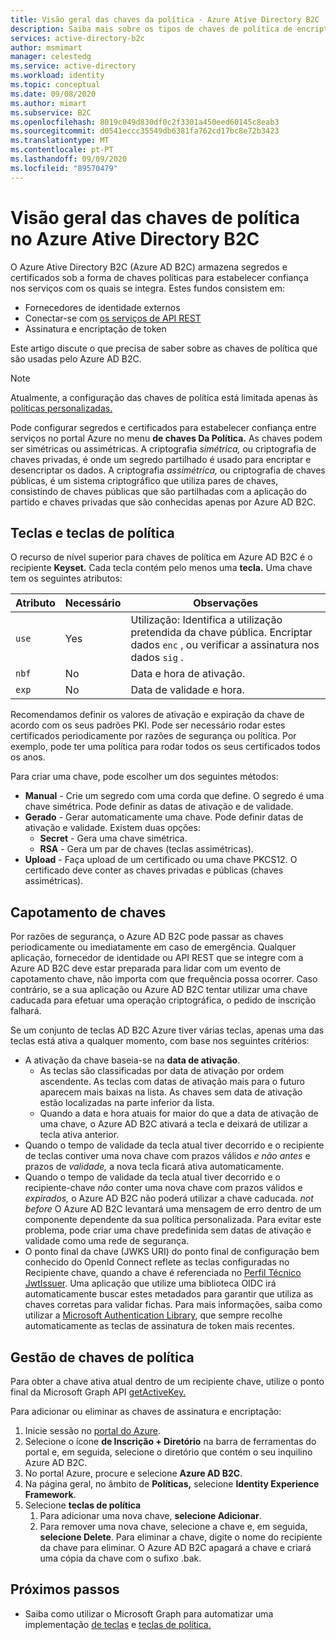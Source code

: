 ```yaml
---
title: Visão geral das chaves da política - Azure Ative Directory B2C
description: Saiba mais sobre os tipos de chaves de política de encriptação que podem ser usadas no Azure Ative Directory B2C para assinar e validar fichas, segredos de clientes, certificados e senhas.
services: active-directory-b2c
author: msmimart
manager: celestedg
ms.service: active-directory
ms.workload: identity
ms.topic: conceptual
ms.date: 09/08/2020
ms.author: mimart
ms.subservice: B2C
ms.openlocfilehash: 8019c049d830df0c2f3301a450eed60145c8eab3
ms.sourcegitcommit: d0541eccc35549db6381fa762cd17bc8e72b3423
ms.translationtype: MT
ms.contentlocale: pt-PT
ms.lasthandoff: 09/09/2020
ms.locfileid: "89570479"
---
```

# <a name="overview-of-policy-keys-in-azure-active-directory-b2c"></a>Visão geral das chaves de política no Azure Ative Directory B2C

O Azure Ative Directory B2C (Azure AD B2C) armazena segredos e certificados sob a forma de chaves políticas para estabelecer confiança nos serviços com os quais se integra. Estes fundos consistem em:

- Fornecedores de identidade externos
- Conectar-se com [os serviços de API REST](restful-technical-profile.md)
- Assinatura e encriptação de token

 Este artigo discute o que precisa de saber sobre as chaves de política que são usadas pelo Azure AD B2C.

> [!NOTE]
> Atualmente, a configuração das chaves de política está limitada apenas às [políticas personalizadas.](active-directory-b2c-get-started-custom.md)

Pode configurar segredos e certificados para estabelecer confiança entre serviços no portal Azure no menu **de chaves Da Política.** As chaves podem ser simétricas ou assimétricas. A criptografia *simétrica,* ou criptografia de chaves privadas, é onde um segredo partilhado é usado para encriptar e desencriptar os dados. A criptografia *assimétrica,* ou criptografia de chaves públicas, é um sistema criptográfico que utiliza pares de chaves, consistindo de chaves públicas que são partilhadas com a aplicação do partido e chaves privadas que são conhecidas apenas por Azure AD B2C.

## <a name="policy-keyset-and-keys"></a>Teclas e teclas de política

O recurso de nível superior para chaves de política em Azure AD B2C é o recipiente **Keyset.** Cada tecla contém pelo menos uma **tecla.** Uma chave tem os seguintes atributos:

| Atributo |  Necessário | Observações |
| --- | --- |--- |
| `use` | Yes | Utilização: Identifica a utilização pretendida da chave pública. Encriptar dados `enc` , ou verificar a assinatura nos dados `sig` .|
| `nbf`| No | Data e hora de ativação. |
| `exp`| No | Data de validade e hora. |

Recomendamos definir os valores de ativação e expiração da chave de acordo com os seus padrões PKI. Pode ser necessário rodar estes certificados periodicamente por razões de segurança ou política. Por exemplo, pode ter uma política para rodar todos os seus certificados todos os anos.

Para criar uma chave, pode escolher um dos seguintes métodos:

- **Manual** - Crie um segredo com uma corda que define. O segredo é uma chave simétrica. Pode definir as datas de ativação e de validade.
- **Gerado** - Gerar automaticamente uma chave. Pode definir datas de ativação e validade. Existem duas opções:
  - **Secret** - Gera uma chave simétrica.
  - **RSA** - Gera um par de chaves (teclas assimétricas).
- **Upload** - Faça upload de um certificado ou uma chave PKCS12. O certificado deve conter as chaves privadas e públicas (chaves assimétricas).

## <a name="key-rollover"></a>Capotamento de chaves

Por razões de segurança, o Azure AD B2C pode passar as chaves periodicamente ou imediatamente em caso de emergência. Qualquer aplicação, fornecedor de identidade ou API REST que se integre com a Azure AD B2C deve estar preparada para lidar com um evento de capotamento chave, não importa com que frequência possa ocorrer. Caso contrário, se a sua aplicação ou Azure AD B2C tentar utilizar uma chave caducada para efetuar uma operação criptográfica, o pedido de inscrição falhará.

Se um conjunto de teclas AD B2C Azure tiver várias teclas, apenas uma das teclas está ativa a qualquer momento, com base nos seguintes critérios:

- A ativação da chave baseia-se na **data de ativação**.
  - As teclas são classificadas por data de ativação por ordem ascendente. As teclas com datas de ativação mais para o futuro aparecem mais baixas na lista. As chaves sem data de ativação estão localizadas na parte inferior da lista.
  - Quando a data e hora atuais for maior do que a data de ativação de uma chave, o Azure AD B2C ativará a tecla e deixará de utilizar a tecla ativa anterior.
- Quando o tempo de validade da tecla atual tiver decorrido e o recipiente de teclas contiver uma nova chave com prazos válidos *e não antes* e prazos de *validade,* a nova tecla ficará ativa automaticamente.
- Quando o tempo de validade da tecla atual tiver decorrido e o recipiente-chave *não* conter uma nova chave com prazos válidos e *expirados,* o Azure AD B2C não poderá utilizar a chave caducada. *not before* O Azure AD B2C levantará uma mensagem de erro dentro de um componente dependente da sua política personalizada. Para evitar este problema, pode criar uma chave predefinida sem datas de ativação e validade como uma rede de segurança.
- O ponto final da chave (JWKS URI) do ponto final de configuração bem conhecido do OpenId Connect reflete as teclas configuradas no Recipiente chave, quando a chave é referenciada no [Perfil Técnico JwtIssuer](https://docs.microsoft.com/azure/active-directory-b2c/jwt-issuer-technical-profile). Uma aplicação que utilize uma biblioteca OIDC irá automaticamente buscar estes metadados para garantir que utiliza as chaves corretas para validar fichas. Para mais informações, saiba como utilizar a [Microsoft Authentication Library](https://docs.microsoft.com/azure/active-directory/develop/msal-b2c-overview), que sempre recolhe automaticamente as teclas de assinatura de token mais recentes.

## <a name="policy-key-management"></a>Gestão de chaves de política

Para obter a chave ativa atual dentro de um recipiente chave, utilize o ponto final da Microsoft Graph API [getActiveKey.](https://docs.microsoft.com/graph/api/trustframeworkkeyset-getactivekey)

Para adicionar ou eliminar as chaves de assinatura e encriptação:

1. Inicie sessão no [portal do Azure](https://portal.azure.com).
1. Selecione o ícone **de Inscrição + Diretório** na barra de ferramentas do portal e, em seguida, selecione o diretório que contém o seu inquilino Azure AD B2C.
1. No portal Azure, procure e selecione **Azure AD B2C**.
1. Na página geral, no âmbito de **Políticas,** selecione **Identity Experience Framework**.
1. Selecione **teclas de política** 
    1. Para adicionar uma nova chave, **selecione Adicionar**.
    1. Para remover uma nova chave, selecione a chave e, em seguida, **selecione Delete**. Para eliminar a chave, digite o nome do recipiente da chave para eliminar. O Azure AD B2C apagará a chave e criará uma cópia da chave com o sufixo .bak.

## <a name="next-steps"></a>Próximos passos

- Saiba como utilizar o Microsoft Graph para automatizar uma implementação [de teclas](microsoft-graph-operations.md#trust-framework-policy-keyset) e [teclas de política.](microsoft-graph-operations.md#trust-framework-policy-key)








